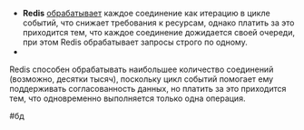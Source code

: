 - **Redis** [обрабатывает](https://redis.io/topics/clients) каждое соединение как итерацию в цикле событий, что снижает требования к ресурсам, однако платить за это приходится тем, что каждое соединение дожидается своей очереди, при этом Redis обрабатывает запросы строго по одному.
- 
Redis способен обрабатывать наибольшее количество соединений (возможно, десятки тысяч), поскольку цикл событий помогает ему поддерживать согласованность данных, но платить за это приходится тем, что одновременно выполняется только одна операция.

#бд 